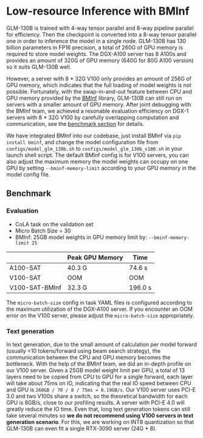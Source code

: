# Low-resource Inference with BMInf

GLM-130B is trained with 4-way tensor parallel and 8-way pipeline parallel for efficiency. Then the checkpoint is converted into a 8-way tensor parallel one in order to inference the model in a single node. GLM-130B has 130 billion parameters in FP16 precision, a total of 260G of GPU memory is required to store model weights. The DGX-A100 server has 8 A100s and provides an amount of 320G of GPU memory (640G for 80G A100 version)  so it suits GLM-130B well. 

However, a server with 8 * 32G V100 only provides an amount of 256G of GPU memory, which indicates that the full loading of model weights is not possible. Fortunately, with the swap-in-and-out feature between CPU and GPU memory provided by the [BMInf](https://github.com/OpenBMB/BMInf) library, GLM-130B can still run on servers with a smaller amount of GPU memory. After joint debugging with the BMInf team, we achieved a resonable evaluation efficiency on DGX-1 servers with 8 * 32G V100 by carefully overlapping computation and communication, see the [benchmark section](#benchmark) for details.

We have integrated BMInf into our codebase, just install BMInf via `pip install bminf`, and change the model configuration file from `configs/model_glm_130b.sh` to `configs/model_glm_130b_v100.sh` in your launch shell script. The default BMInf config is for V100 servers, you can also adjust the maximum memory the model weights can occupy on one GPU by setting `--bminf-memory-limit` according to your GPU memory in the model config file.

## Benchmark

### Evaluation

- CoLA task on the validation set
- Micro Batch Size = 30
- BMInf: 25GB model weights in GPU memory limit by: `--bminf-memory-limit 25`

|                | Peak GPU Memory | Time   |
| -------------- | ---------- | ------ |
| A100-SAT       | 40.3 G     | 74.6 s |
| V100-SAT       | OOM        | OOM    |
| V100-SAT-BMInf | 32.3 G     | 196.0 s |

The `micro-batch-size` config in task YAML files is configured according to the maximum utilization of the DGX-A100 server. If you encounter an OOM error on the V100 server, please adjust the `micro-batch-size` appropriately.

### Text generation

In text generation, due to the small amount of calculation per model forward (usually <10 tokens/forward using beam search strategy), the communication between the CPU and GPU memory becomes the bottleneck. With the help of the BMInf team, we did an in-depth profile on our V100 server. Given a 25GB model weight limit per GPU, a total of 13 layers need to be copied from CPU to GPU for a single forward, each layer will take about 75ms on IO, indicating that the real IO speed between CPU and GPU is `260GB / 70 / 8 / 75ms = 6.19GB/s`. Our V100 server uses PCI-E 3.0 and two V100s share a switch, so the theoretical bandwidth for each GPU is 8GB/s, close to our profiling results. A server with PCI-E 4.0 will greatly reduce the IO time. Even that, long text generation tokens can still take several minutes so **we do not recommend using V100 servers in text generation scenario**. For this, we are working on INT8 quantization so that GLM-130B can even fit a single RTX-3090 server (24G * 8).

